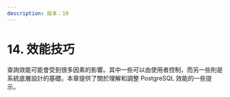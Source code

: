 ```yaml
---
description: 版本：10
---
```


# 14. 效能技巧

查詢效能可能會受到很多因素的影響。其中一些可以由使用者控制，而另一些則是系統底層設計的基礎。本章提供了關於理解和調整 PostgreSQL 效能的一些提示。

